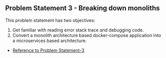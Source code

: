 

## Problem Statement 3 - Breaking down monoliths

This problem statement has two objectives:

1. Get familiar with reading error stack trace and debugging code.
2. Convert a monolith architecture based docker-compose application into a microservices based architecture.


- [Reference to Problem Statement-3](https://github.com/Teaching-Assistants-of-Cloud-Computing/CloudHack/tree/master/Problem%20Statement%203)
